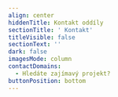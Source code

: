 ```yaml
---
align: center
hiddenTitle: Kontakt oddíly
sectionTitle: ' Kontakt'
titleVisible: false
sectionText: ''
dark: false
imagesMode: column
contactDomains:
  - Hledáte zajímavý projekt?
buttonPosition: bottom
---
```

